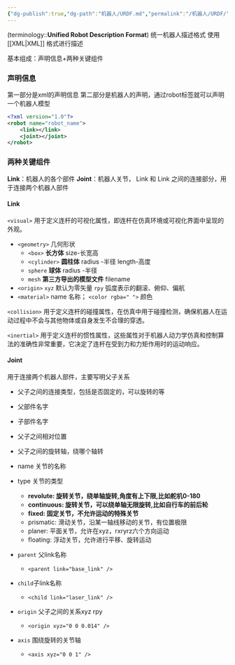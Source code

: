 ```yaml
---
{"dg-publish":true,"dg-path":"机器人/URDF.md","permalink":"/机器人/URDF/","dgPassFrontmatter":true,"noteIcon":"","created":"2025-01-07T21:30:49.000+08:00","updated":"2025-09-12T12:50:33.000+08:00"}
---
```



(terminology::**Unified Robot Description Format**)   统一机器人描述格式
使用 [[XML\|XML]] 格式进行描述

基本组成：声明信息+两种关键组件

### 声明信息
第一部分是xml的声明信息
第二部分是机器人的声明，通过robot标签就可以声明一个机器人模型
 
```xml 
<?xml version="1.0"?>
<robot name="robot_name">
	<link></link>
	<joint></joint>
</robot>
```

### 两种关键组件
**Link**：机器人的各个部件
**Joint**：机器人关节， Link 和 Link 之间的连接部分，用于连接两个机器人部件

#### Link 
`<visual>`    用于定义连杆的可视化属性，即连杆在仿真环境或可视化界面中呈现的外观。
-  `<geometry>`  几何形状
	- `<box>` **长方体**    size-长宽高
	- `<cylinder>` **圆柱体**  radius -半径 length-高度
	- `sphere` **球体**   radius -半径
	- `mesh` **第三方导出的模型文件**  filename
-  `<origin>`   `xyz` 默认为零矢量 `rpy` 弧度表示的翻滚、俯仰、偏航
-  `<material>`   name 名称；  `<color rgba=" ">`  颜色

`<collision>`  用于定义连杆的碰撞属性，在仿真中用于碰撞检测，确保机器人在运动过程中不会与其他物体或自身发生不合理的穿透。

`<inertial>`   用于定义连杆的惯性属性，这些属性对于机器人动力学仿真和控制算法的准确性非常重要，它决定了连杆在受到力和力矩作用时的运动响应。

#### Joint 
用于连接两个机器人部件，主要写明父子关系
- 父子之间的连接类型，包括是否固定的，可以旋转的等
- 父部件名字
- 子部件名字
- 父子之间相对位置
- 父子之间的旋转轴，绕哪个轴转

- name 关节的名称
- type 关节的类型
    - **revolute: 旋转关节，绕单轴旋转,角度有上下限,比如舵机0-180**
    - **continuous: 旋转关节，可以绕单轴无限旋转,比如自行车的前后轮**
    - **fixed: 固定关节，不允许运动的特殊关节**
    - prismatic: 滑动关节，沿某一轴线移动的关节，有位置极限
    - planer: 平面关节，允许在xyz，rxryrz六个方向运动
    - floating: 浮动关节，允许进行平移、旋转运动

- `parent` 父link名称
    - `<parent link="base_link" />`
- `child`子link名称
    - `<child link="laser_link" />`
- `origin` 父子之间的关系xyz rpy
    - `<origin xyz="0 0 0.014" />`
- `axis` 围绕旋转的关节轴
    - `<axis xyz="0 0 1" />`


